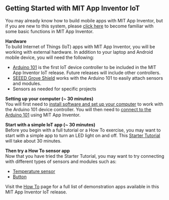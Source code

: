 ## Getting Started with MIT App Inventor IoT

You may already know how to build mobile apps with
MIT App Inventor, but if you are new to this system, please
<a href="http://appinventor.mit.edu/explore/ai2/tutorials.html" target="_blank">click here</a> to become familiar with some basic functions in MIT App Inventor.

<b>Hardware</b><br>
To build Internet of Things (IoT) apps with MIT App Inventor, you will be working with external
hardware. In addition to your laptop and Android mobile device, you will need the following:

- [Arduino 101](http://www.arduino.cc/en/Main/ArduinoBoard101) is the first IoT device controller to be
included in the MIT App Inventor IoT release. Future releases will include other controllers.
- [SEEED Grove Shield](http://www.seeedstudio.com/Base-Shield-V2-p-1378.html) works with the Arduino 101 to easily
attach sensors and modules.
- Sensors as needed for specific projects

<b>Setting up your computer (~ 30 minutes)</b><br>
You will first need to <a href="/assets/tutorials/MIT_App_Inventor_IoT_Setup.pdf" target="_blank">install software and set up your computer</a>
to work with the Arduino 101 device controller. You will then need to
<a href="/assets/tutorials/MIT_App_Inventor_Basic_Connection.pdf" target="_blank">connect to the Arduino 101</a> using MIT App Inventor.

<b>Start with a simple IoT app (~ 30 minutes)</b><br>
Before you begin with a full tutorial or a How To exercise, you may want to start with a simple app to turn an LED light
on and off. This <a href="/assets/tutorials/MIT_App_Inventor_IoT_Starter_Tutorial.pdf" target="_blank">Starter Tutorial</a> will take about 30 minutes.

<b>Then try a How To sensor app</b><br>
Now that you have tried the Starter Tutorial, you may want to try connecting with different types of sensors and
modules such as:

- <a href="/assets/howtos/MIT_App_Inventor_IoT_Temperature_Sensor.pdf" target="_blank">Temperature sensor</a>
- <a href="/assets/howtos/MIT_App_Inventor_IoT_Button.pdf" target="_blank">Button</a>

Visit the [How To](#/teachers/howtos) page for a full list of demonstration apps available in this MIT App Inventor IoT release.

